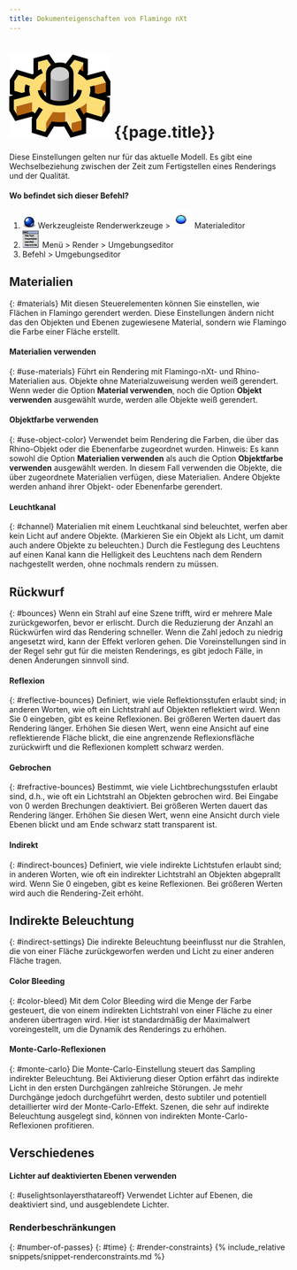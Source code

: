 ```yaml
---
title: Dokumenteigenschaften von Flamingo nXt
---
```



# ![images/options.svg](images/options.svg) {{page.title}}
Diese Einstellungen gelten nur für das aktuelle Modell. Es gibt eine Wechselbeziehung zwischen der Zeit zum Fertigstellen eines Renderings und der Qualität.

#### Wo befindet sich dieser Befehl?
<!-- These locations are not correct.  They need to be updated. -->

 1. ![images/icon-render.png](images/icon-render.png)Werkzeugleiste Renderwerkzeuge > ![images/environments.png](images/environments.png) Materialeditor
 1. ![images/menuicon.png](images/menuicon.png)Menü > Render > Umgebungseditor
 1. Befehl > Umgebungseditor

## Materialien
{: #materials}
Mit diesen Steuerelementen können Sie einstellen, wie Flächen in Flamingo gerendert werden.  Diese Einstellungen ändern nicht das den Objekten und Ebenen zugewiesene Material, sondern wie Flamingo die Farbe einer Fläche erstellt.

#### Materialien verwenden
{: #use-materials}
Führt ein Rendering mit Flamingo-nXt- und Rhino-Materialien aus. Objekte ohne Materialzuweisung werden weiß gerendert. Wenn weder die Option **Material verwenden**, noch die Option **Objekt verwenden** ausgewählt wurde, werden alle Objekte weiß gerendert.

#### Objektfarbe verwenden
{: #use-object-color}
Verwendet beim Rendering die Farben, die über das Rhino-Objekt oder die Ebenenfarbe zugeordnet wurden. Hinweis: Es kann sowohl die Option **Materialien verwenden** als auch die Option **Objektfarbe verwenden** ausgewählt werden. In diesem Fall verwenden die Objekte, die über zugeordnete Materialien verfügen, diese Materialien. Andere Objekte werden anhand ihrer Objekt- oder Ebenenfarbe gerendert.

#### Leuchtkanal
{: #channel}
Materialien mit einem Leuchtkanal sind beleuchtet, werfen aber kein Licht auf andere Objekte. (Markieren Sie ein Objekt als Licht, um damit auch andere Objekte zu beleuchten.)  Durch die Festlegung des Leuchtens auf einen Kanal kann die Helligkeit des Leuchtens nach dem Rendern nachgestellt werden, ohne nochmals rendern zu müssen.

## Rückwurf
{: #bounces}
Wenn ein Strahl auf eine Szene trifft, wird er mehrere Male zurückgeworfen, bevor er erlischt.  Durch die Reduzierung der Anzahl an Rückwürfen wird das Rendering schneller. Wenn die Zahl jedoch zu niedrig angesetzt wird, kann der Effekt verloren gehen.  Die Voreinstellungen sind in der Regel sehr gut für die meisten Renderings, es gibt jedoch Fälle, in denen Änderungen sinnvoll sind.

#### Reflexion
{: #reflective-bounces}
Definiert, wie viele Reflektionsstufen erlaubt sind; in anderen Worten, wie oft ein Lichtstrahl auf Objekten reflektiert wird. Wenn Sie 0 eingeben, gibt es keine Reflexionen. Bei größeren Werten dauert das Rendering länger. Erhöhen Sie diesen Wert, wenn eine Ansicht auf eine reflektierende Fläche blickt, die eine angrenzende Reflexionsfläche zurückwirft und die Reflexionen komplett schwarz werden.

#### Gebrochen
{: #refractive-bounces}
Bestimmt, wie viele Lichtbrechungsstufen erlaubt sind, d.h., wie oft ein Lichtstrahl an Objekten gebrochen wird. Bei Eingabe von 0 werden Brechungen deaktiviert. Bei größeren Werten dauert das Rendering länger. Erhöhen Sie diesen Wert, wenn eine Ansicht durch viele Ebenen blickt und am Ende schwarz statt transparent ist.

#### Indirekt
{: #indirect-bounces}
Definiert, wie viele indirekte Lichtstufen erlaubt sind; in anderen Worten, wie oft ein indirekter Lichtstrahl an Objekten abgeprallt wird. Wenn Sie 0 eingeben, gibt es keine Reflexionen. Bei größeren Werten wird auch die Rendering-Zeit erhöht.

## Indirekte Beleuchtung
{: #indirect-settings}
Die indirekte Beleuchtung beeinflusst nur die Strahlen, die von einer Fläche zurückgeworfen werden und Licht zu einer anderen Fläche tragen.

#### Color Bleeding
{: #color-bleed}
Mit dem Color Bleeding wird die Menge der Farbe gesteuert, die von einem indirekten Lichtstrahl von einer Fläche zu einer anderen übertragen wird.  Hier ist standardmäßig der Maximalwert voreingestellt, um die Dynamik des Renderings zu erhöhen.  

#### Monte-Carlo-Reflexionen
{: #monte-carlo}
Die Monte-Carlo-Einstellung steuert das Sampling indirekter Beleuchtung. Bei Aktivierung dieser Option erfährt das indirekte Licht in den ersten Durchgängen zahlreiche Störungen.  Je mehr Durchgänge jedoch durchgeführt werden, desto subtiler und potentiell detaillierter wird der Monte-Carlo-Effekt. Szenen, die sehr auf indirekte Beleuchtung ausgelegt sind, können von indirekten Monte-Carlo-Reflexionen profitieren.

## Verschiedenes

#### Lichter auf deaktivierten Ebenen verwenden
{: #uselightsonlayersthatareoff}
Verwendet Lichter auf Ebenen, die deaktiviert sind, und ausgeblendete Lichter.

### Renderbeschränkungen
{: #number-of-passes}
{: #time}
{: #render-constraints}
{% include_relative snippets/snippet-renderconstraints.md %}